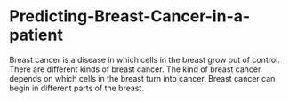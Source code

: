# Predicting-Breast-Cancer-in-a-patient
Breast cancer is a disease in which cells in the breast grow out of control. There are different kinds of breast cancer. The kind of breast cancer depends on which cells in the breast turn into cancer. Breast cancer can begin in different parts of the breast.
